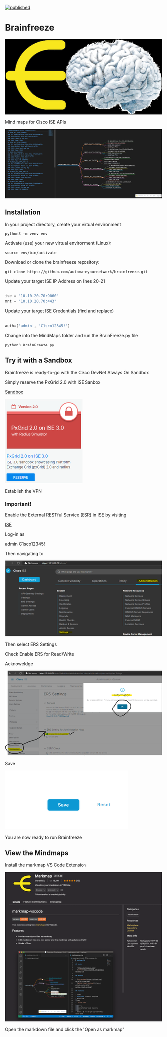 [![published](https://static.production.devnetcloud.com/codeexchange/assets/images/devnet-published.svg)](https://developer.cisco.com/codeexchange/github/repo/automateyournetwork/brainfreeze)

# Brainfreeze

![logo](images/brainfreeze_logo.png)

Mind maps for Cisco ISE APIs

![dACLS](/images/example.png)

## Installation

In your project directory, create your virtual environment

``` console
python3 -m venv env
```

Activate (use) your new virtual environment (Linux):

``` console
source env/bin/activate
```

Download or clone the brainfreeze repository:

``` console
git clone https://github.com/automateyournetwork/brainfreeze.git
```

Update your target ISE IP Address on lines 20-21

```python

ise = "10.10.20.70:9060"
mnt = "10.10.20.70:443"

```

Update your target ISE Credentials (find and replace)

```python

auth=('admin', 'C1sco12345!')

```

Change into the MindMaps folder and run the BrainFreeze.py file

```python
python3 BrainFreeze.py
```

## Try it with a Sandbox 

Brainfreeze is ready-to-go with the Cisco DevNet Always On Sandbox 

Simply reserve the PxGrid 2.0 with ISE Sanbox

[Sandbox](https://devnetsandbox.cisco.com/RM/Topology)

![Sandbox](/images/sandbox.png)

Establish the VPN 

### Important! 

Enable the External RESTful Service (ESR) in ISE by visiting

[ISE](https://10.10.20.70/)

Log-in as 

admin
C1sco12345!

Then navigating to 

![ISE_Admin](/images/ISE_Admin.png)

Then select ERS Settings 

Check Enable ERS for Read/Write

Acknoweldge

![ERS_Enable](/images/enable_ers.png)

Save

![Save](/images/save.png)

You are now ready to run Brainfreeze

## View the Mindmaps 

Install the markmap VS Code Extension

![Mark Map](/images/markmap.png)

Open the markdown file and click the "Open as markmap" 
